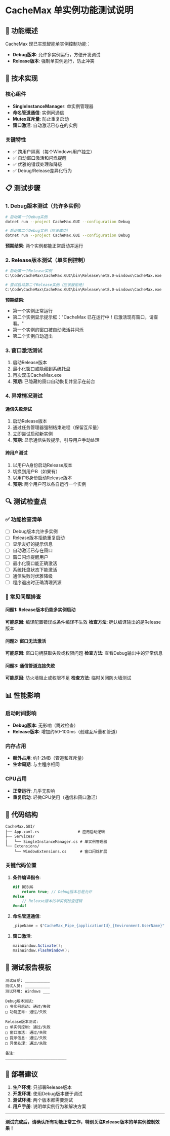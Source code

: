 # CacheMax 单实例功能测试说明

## 🎯 功能概述

CacheMax 现已实现智能单实例控制功能：

- **Debug版本**: 允许多实例运行，方便开发调试
- **Release版本**: 强制单实例运行，防止冲突

## 🔧 技术实现

### 核心组件
- **SingleInstanceManager**: 单实例管理器
- **命名管道通信**: 实例间通信
- **Mutex互斥量**: 防止重复启动
- **窗口激活**: 自动激活已存在的实例

### 关键特性
- ✅ 跨用户隔离（每个Windows用户独立）
- ✅ 自动窗口激活和闪烁提醒
- ✅ 优雅的错误处理和降级
- ✅ Debug/Release差异化行为

## 📋 测试步骤

### 1. Debug版本测试（允许多实例）

```bash
# 启动第一个Debug实例
dotnet run --project CacheMax.GUI --configuration Debug

# 启动第二个Debug实例（应该成功）
dotnet run --project CacheMax.GUI --configuration Debug
```

**预期结果**: 两个实例都能正常启动并运行

### 2. Release版本测试（单实例控制）

```bash
# 启动第一个Release实例
C:\Code\CacheMax\CacheMax.GUI\bin\Release\net8.0-windows\CacheMax.exe

# 尝试启动第二个Release实例（应该被拒绝）
C:\Code\CacheMax\CacheMax.GUI\bin\Release\net8.0-windows\CacheMax.exe
```

**预期结果**:
- 第一个实例正常运行
- 第二个实例显示提示框："CacheMax 已在运行中！已激活现有窗口，请查看。"
- 第一个实例的窗口被自动激活并闪烁
- 第二个实例自动退出

### 3. 窗口激活测试

1. 启动Release版本
2. 最小化窗口或隐藏到系统托盘
3. 再次双击CacheMax.exe
4. **预期**: 已隐藏的窗口自动恢复并显示在前台

### 4. 异常情况测试

#### 通信失败测试
1. 启动Release版本
2. 通过任务管理器强制结束进程（保留互斥量）
3. 立即尝试启动新实例
4. **预期**: 显示通信失败提示，引导用户手动处理

#### 跨用户测试
1. 以用户A身份启动Release版本
2. 切换到用户B（如果有）
3. 以用户B身份启动Release版本
4. **预期**: 两个用户可以各自运行一个实例

## 🔍 测试检查点

### ✅ 功能检查清单

- [ ] Debug版本允许多实例
- [ ] Release版本拒绝重复启动
- [ ] 显示友好的提示信息
- [ ] 自动激活已存在窗口
- [ ] 窗口闪烁提醒用户
- [ ] 最小化窗口能正确激活
- [ ] 系统托盘状态下能激活
- [ ] 通信失败时优雅降级
- [ ] 程序退出时正确清理资源

### 🐛 常见问题排查

#### 问题1: Release版本仍能多实例启动
**可能原因**: 编译配置错误或条件编译不生效
**检查方法**: 确认编译输出的是Release版本

#### 问题2: 窗口无法激活
**可能原因**: 窗口句柄获取失败或权限问题
**检查方法**: 查看Debug输出中的异常信息

#### 问题3: 通信管道连接失败
**可能原因**: 防火墙阻止或权限不足
**检查方法**: 临时关闭防火墙测试

## 📊 性能影响

### 启动时间影响
- **Debug版本**: 无影响（跳过检查）
- **Release版本**: 增加约50-100ms（创建互斥量和管道）

### 内存占用
- **额外占用**: 约1-2MB（管道和互斥量）
- **生命周期**: 与主程序相同

### CPU占用
- **正常运行**: 几乎无影响
- **重复启动**: 轻微CPU使用（通信和窗口激活）

## 🔧 代码结构

```
CacheMax.GUI/
├── App.xaml.cs                 # 应用启动逻辑
├── Services/
│   └── SingleInstanceManager.cs # 单实例管理器
└── Extensions/
    └── WindowExtensions.cs      # 窗口闪烁扩展
```

### 关键代码位置

1. **条件编译指令**:
   ```csharp
   #if DEBUG
       return true; // Debug版本总是允许
   #else
       // Release版本的单实例检查逻辑
   #endif
   ```

2. **命名管道通信**:
   ```csharp
   _pipeName = $"CacheMax_Pipe_{applicationId}_{Environment.UserName}";
   ```

3. **窗口激活**:
   ```csharp
   mainWindow.Activate();
   mainWindow.FlashWindow();
   ```

## 📝 测试报告模板

```
测试日期: ___________
测试人员: ___________
测试环境: Windows ___

Debug版本测试:
□ 多实例启动: 通过/失败
□ 功能正常: 通过/失败

Release版本测试:
□ 单实例控制: 通过/失败
□ 窗口激活: 通过/失败
□ 提示信息: 通过/失败
□ 异常处理: 通过/失败

备注:
___________________________
```

## 🚀 部署建议

1. **生产环境**: 只部署Release版本
2. **开发环境**: 使用Debug版本便于调试
3. **测试环境**: 两个版本都需要测试
4. **用户手册**: 说明单实例行为和解决方案

---

**测试完成后，请确认所有功能正常工作，特别关注Release版本的单实例控制效果！**